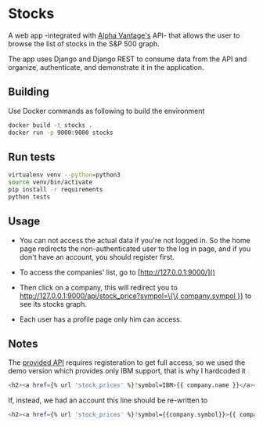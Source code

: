 # Stocks

A web app -integrated with [Alpha Vantage's](https://www.alphavantage.co/) API- that allows the user to browse the list of stocks in the S&P 500 graph.

The app uses Django and Django REST to consume data from the API and organize, authenticate, and demonstrate it in the application.




## Building

Use Docker commands as following to build the environment

```bash
docker build -t stocks .
docker run -p 9000:9000 stocks
```

## Run tests


```bash
virtualenv venv --python=python3
source venv/bin/activate
pip install -r requirements
python tests
```


## Usage
- You can not access the actual data if you're not logged in. So the home page redirects the non-authenticated user to the log in page, and if you don't have an account, you should register first.

- To access the companies' list, go to
[http://127.0.0.1:9000/]()

- Then click on a company, this will redirect you to [http://127.0.0.1:9000/api/stock_price?sympol=\{\{ company.sympol \}\}]()
 to see its stocks graph. 

- Each user has a profile page only him can access.


## Notes

The [provided API](https://www.alphavantage.co/documentation/) requires registeration to get full access, so we used the demo version which provides only IBM support, that is why I hardcoded it

```bash
<h2><a href={% url 'stock_prices' %}?symbol=IBM>{{ company.name }}</a></h2>
```

If, instead, we had an account this line should be re-written to 
```bash
<h2><a href={% url 'stock_prices' %}?symbol={{company.symbol}}>{{ company.name }}</a></h2>
```
